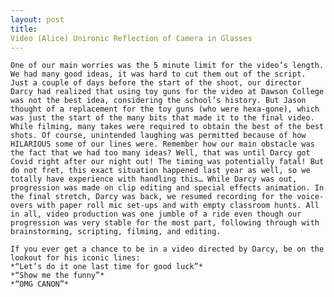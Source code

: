 ```yaml
---
layout: post
title:
Video (Alice) Unironic Reflection of Camera in Glasses
---
```


	One of our main worries was the 5 minute limit for the video’s length. We had many good ideas, it was hard to cut them out of the script. Just a couple of days before the start of the shoot, our director Darcy had realized that using toy guns for the video at Dawson College was not the best idea, considering the school’s history. But Jason thought of a replacement for the toy guns (who were hexa-gone), which was just the start of the many bits that made it to the final video. While filming, many takes were required to obtain the best of the best shots. Of course, unintended laughing was permitted because of how HILARIOUS some of our lines were. Remember how our main obstacle was the fact that we had too many ideas? Well, that was until Darcy got Covid right after our night out! The timing was potentially fatal! But do not fret, this exact situation happened last year as well, so we totally have experience with handling this… While Darcy was out, progression was made on clip editing and special effects animation. In the final stretch, Darcy was back, we resumed recording for the voice-overs with paper roll mic set-ups and with empty classroom hunts. All in all, video production was one jumble of a ride even though our progression was very stable for the most part, following through with brainstorming, scripting, filming, and editing.

	If you ever get a chance to be in a video directed by Darcy, be on the lookout for his iconic lines:
	*“Let’s do it one last time for good luck”*
	*“Show me the funny”*
	*“OMG CANON”*

<img src=" ">

